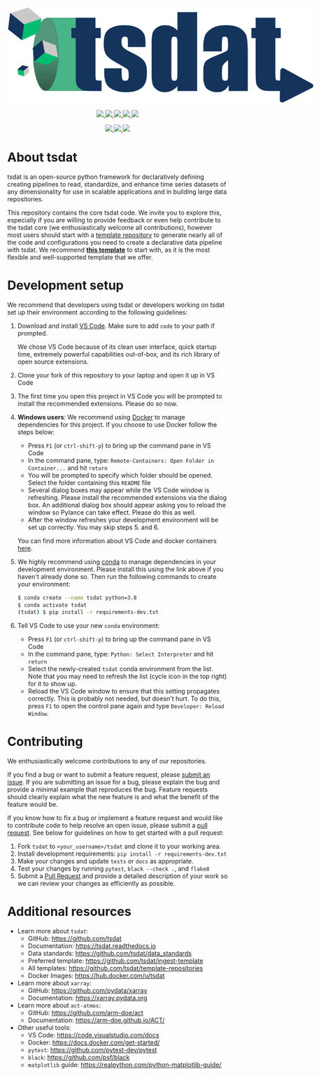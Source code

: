 <p align="center">
   <img src="./docs/source/figures/tsdat_logo.svg" width="700" style="max-width: 700px;">
</p>

<p align="center">
<a href=https://github.com/tsdat/tsdat/actions/workflows/pytest.yml>
    <img src="https://github.com/tsdat/tsdat/actions/workflows/pytest.yml/badge.svg">
</a>
<a href=https://tsdat.readthedocs.io/en/latest/?badge=latest>
    <img src="https://readthedocs.org/projects/tsdat/badge/?version=latest">
</a>
<a href=https://badge.fury.io/py/tsdat>
    <img src="https://badge.fury.io/py/tsdat.svg">
</a>
<a href=https://pepy.tech/project/tsdat>
    <img src="https://pepy.tech/badge/tsdat">
</a>
<a href="https://zenodo.org/badge/latestdoi/306085871">
    <img src="https://zenodo.org/badge/306085871.svg">
</a>
<!-- <a href="https://hub.docker.com/r/tsdat/tsdat-lambda">
    <img src="https://img.shields.io/docker/pulls/tsdat/tsdat-lambda.svg?color=%2327B1FF&logoColor=%234D606E">
</a> -->
</p>
<p align="center">
<a href=https://github.com/psf/black>
    <img src="https://img.shields.io/badge/code%20style-black-000000.svg">
</a>
<a href="https://codecov.io/gh/tsdat/tsdat">
    <img src="https://codecov.io/gh/tsdat/tsdat/branch/main/graph/badge.svg">
</a>
<a href="https://codeclimate.com/github/tsdat/tsdat/maintainability">
    <img src="https://api.codeclimate.com/v1/badges/e82e8c5103f4eb3a5686/maintainability">
</a>
</p>


# About tsdat

tsdat is an open-source python framework for declaratively defining creating pipelines
to read, standardize, and enhance time series datasets of any dimensionality for use in
scalable applications and in building large data repositories.

This repository contains the core tsdat code. We invite you to explore this, especially
if you are willing to provide feedback or even help contribute to the tsdat core (we
enthusiastically welcome all contributions), however most users should start with a
[template repository](https://github.com/tsdat/template-repositories) to generate
nearly all of the code and configurations you need to create a declarative data
pipeline with tsdat. We recommend **[this template](https://github.com/ingest-template)**
to start with, as it is the most flexible and well-supported template that we offer.


# Development setup

We recommend that developers using tsdat or developers working on tsdat set up their
environment according to the following guidelines:


1. Download and install [VS Code](https://code.visualstudio.com). Make sure to add 
`code` to your path if prompted.

    We chose VS Code because of its clean user interface, quick startup time, extremely
    powerful capabilities out-of-box, and its rich library of open source extensions.

2. Clone your fork of this repository to your laptop and open it up in VS Code

3. The first time you open this project in VS Code you will be prompted to install the
recommended extensions. Please do so now.

4. **Windows users**: We recommend using
[Docker](https://www.docker.com/products/docker-desktop) to manage dependencies for
this project. If you choose to use Docker follow the steps below:
    - Press `F1` (or `ctrl-shift-p`) to bring up the command pane in VS Code
    - In the command pane, type: `Remote-Containers: Open Folder in Container...` and
    hit `return`
    - You will be prompted to specify which folder should be opened. Select the folder
    containing this `README` file
    - Several dialog boxes may appear while the VS Code window is refreshing. Please
    install the recommended extensions via the dialog box. An additional dialog box
    should appear asking you to reload the window so Pylance can take effect. Please do
    this as well.
    - After the window refreshes your development environment will be set up correctly.
    You may skip steps 5. and 6.

    You can find more information about VS Code and docker containers
    [here](https://code.visualstudio.com/docs/remote/containers).

5. We highly recommend using [conda](https://docs.anaconda.com/anaconda/install/) to
manage dependencies in your development environment. Please install this using the link
above if you haven't already done so. Then run the following commands to create your
environment:
    
    ```bash
    $ conda create --name tsdat python=3.8
    $ conda activate tsdat
    (tsdat) $ pip install -r requirements-dev.txt
    ```

6. Tell VS Code to use your new `conda` environment:
    - Press `F1` (or `ctrl-shift-p`) to bring up the command pane in VS Code
    - In the command pane, type: `Python: Select Interpreter` and hit `return`
    - Select the newly-created `tsdat` conda environment from the list. Note
    that you may need to refresh the list (cycle icon in the top right) for it to show
    up.
    - Reload the VS Code window to ensure that this setting propagates correctly.
    This is probably not needed, but doesn't hurt. To do this, press `F1` to open
    the control pane again and type `Developer: Reload Window`.


# Contributing

We enthusiastically welcome contributions to any of our repositories.

If you find a bug or want to submit a feature request, please [submit an issue](
https://github.com/tsdat/tsdat/issues). If you are submitting an issue for a bug,
please explain the bug and provide a minimal example that reproduces the bug. Feature
requests should clearly explain what the new feature is and what the benefit of the
feature would be.

If you know how to fix a bug or implement a feature request and would like to
contribute code to help resolve an open issue, please submit a [pull request](
https://github.com/tsdat/tsdat/pulls). See below for guidelines on how to get started
with a pull request:

1. Fork `tsdat` to `<your_username>/tsdat` and clone it to your working area.
2. Install development requirements: `pip install -r requirements-dev.txt`
3. Make your changes and update `tests` or `docs` as appropriate.
4. Test your changes by running `pytest`, `black --check .`, and `flake8`
5. Submit a [Pull Request](https://github.com/tsdat/tsdat/pulls) and provide a detailed
description of your work so we can review your changes as efficiently as possible.

# Additional resources

- Learn more about `tsdat`:
    - GitHub: https://github.com/tsdat
    - Documentation: https://tsdat.readthedocs.io
    - Data standards: https://github.com/tsdat/data_standards
    - Preferred template: https://github.com/tsdat/ingest-template
    - All templates: https://github.com/tsdat/template-repositories
    - Docker Images: https://hub.docker.com/u/tsdat
- Learn more about `xarray`: 
    - GitHub: https://github.com/pydata/xarray
    - Documentation: https://xarray.pydata.org
- Learn more about `act-atmos`: 
    - GitHub: https://github.com/arm-doe/act
    - Documentation: https://arm-doe.github.io/ACT/
- Other useful tools:
    - VS Code: https://code.visualstudio.com/docs
    - Docker: https://docs.docker.com/get-started/
    - `pytest`: https://github.com/pytest-dev/pytest
    - `black`: https://github.com/psf/black
    - `matplotlib` guide: https://realpython.com/python-matplotlib-guide/
